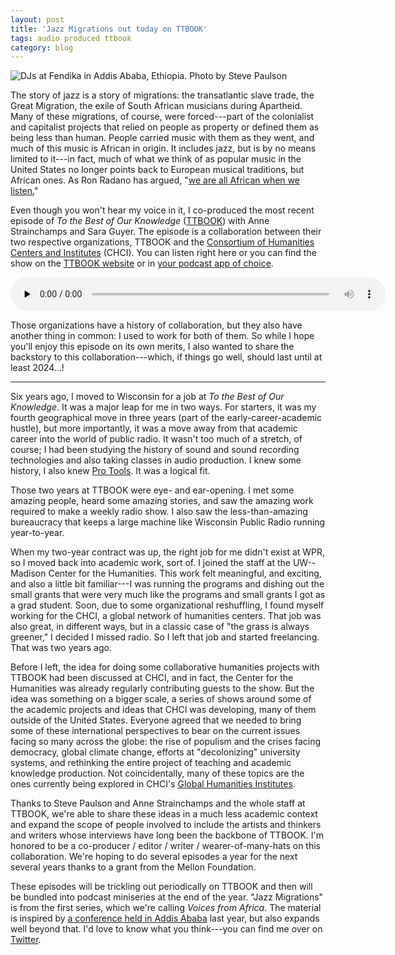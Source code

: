 ```yaml
---
layout: post
title: 'Jazz Migrations out today on TTBOOK'
tags: audio produced ttbook
category: blog
---
```

![DJs at Fendika in Addis Ababa, Ethiopia. Photo by Steve Paulson](http://field-noise-assets.s3-us-east-2.amazonaws.com/jazz-migrations-fendika.jpg)

The story of jazz is a story of migrations: the transatlantic slave trade, the Great Migration, the exile of South African musicians during Apartheid. Many of these migrations, of course, were forced---part of the colonialist and capitalist projects that relied on people as property or defined them as being less than human. People carried music with them as they went, and much of this music is African in origin. It includes jazz, but is by no means limited to it---in fact, much of what we think of as popular music in the United States no longer points back to European musical traditions, but African ones. As Ron Radano has argued, "[we are all African when we listen.](https://www.americanacademy.de/beat-knowledge/)"

Even though you won't hear my voice in it, I co-produced the most recent episode of *To the Best of Our Knowledge* ([TTBOOK](https://www.ttbook.org/)) with Anne Strainchamps and Sara Guyer. The episode is a collaboration between their two respective organizations, TTBOOK and the [Consortium of Humanities Centers and Institutes](https://chcinetwork.org/about) (CHCI). You can listen right here or you can find the show on the [TTBOOK website](https://www.ttbook.org/show/jazz-migrations) or in [your podcast app of choice](https://pod.link/471896367/episode/cHJ4XzEyMF85ODYyMWUzYi01MDRiLTRhMjQtOWY1Ni0yYWUzOTZmYjBlMjA=).

<audio style="width:600px" controls="controls" preload="none"><source src="https://wpr-podcast.streamguys1.com/tbk/tbk210306a.mp3" type="audio/mpeg" ></source>Your browser does not support HTML5 audio. Please update your browser to hear this media content.</audio>

Those organizations have a history of collaboration, but they also have another thing in common: I used to work for both of them. So while I hope you'll enjoy this episode on its own merits, I also wanted to share the backstory to this collaboration---which, if things go well, should last until at least 2024...!

---

Six years ago, I moved to Wisconsin for a job at *To the Best of Our Knowledge*. It was a major leap for me in two ways. For starters, it was my fourth geographical move in three years (part of the early-career-academic hustle), but more importantly, it was a move away from that academic career into the world of public radio. It wasn't too much of a stretch, of course; I had been studying the history of sound and sound recording technologies and also taking classes in audio production. I knew some history, I also knew [Pro Tools](https://www.avid.com/pro-tools). It was a logical fit.

Those two years at TTBOOK were eye- and ear-opening. I met some amazing people, heard some amazing stories, and saw the amazing work required to make a weekly radio show. I also saw the less-than-amazing bureaucracy that keeps a large machine like Wisconsin Public Radio running year-to-year.

When my two-year contract was up, the right job for me didn't exist at WPR, so I moved back into academic work, sort of. I joined the staff at the UW--Madison Center for the Humanities. This work felt meaningful, and exciting, and also a little bit familiar---I was running the programs and dishing out the small grants that were very much like the programs and small grants I got as a grad student. Soon, due to some organizational reshuffling, I found myself working for the CHCI, a global network of humanities centers. That job was also great, in different ways, but in a classic case of "the grass is always greener," I decided I missed radio. So I left that job and started freelancing. That was two years ago.

Before I left, the idea for doing some collaborative humanities projects with TTBOOK had been discussed at CHCI, and in fact, the Center for the Humanities was already regularly contributing guests to the show. But the idea was something on a bigger scale, a series of shows around some of the academic projects and ideas that CHCI was developing, many of them outside of the United States. Everyone agreed that we needed to bring some of these international perspectives to bear on the current issues facing so many across the globe: the rise of populism and the crises facing democracy, global climate change, efforts at "decolonizing" university systems, and rethinking the entire project of teaching and academic knowledge production. Not coincidentally, many of these topics are the ones currently being explored in CHCI's [Global Humanities Institutes](https://chcinetwork.org/programs#institutes).

Thanks to Steve Paulson and Anne Strainchamps and the whole staff at TTBOOK, we're able to share these ideas in a much less academic context and expand the scope of people involved to include the artists and thinkers and writers whose interviews have long been the backbone of TTBOOK. I'm honored to be a co-producer / editor / writer / wearer-of-many-hats on this collaboration. We're hoping to do several episodes a year for the next several years thanks to a grant from the Mellon Foundation.

These episodes will be trickling out periodically on TTBOOK and then will be bundled into podcast miniseries at the end of the year. "Jazz Migrations" is from the first series, which we're calling *Voices from Africa*. The material is inspired by [a conference held in Addis Ababa](https://chcinetwork.org/programs/chci-africa-workshop-addis-2019) last year, but also expands well beyond that. I'd love to know what you think---you can find me over on [Twitter](https://twitter.com/craigeley).

